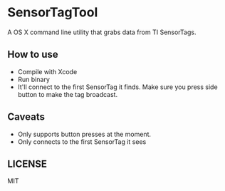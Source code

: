 SensorTagTool
=============

A OS X command line utility that grabs data from TI SensorTags.

## How to use

* Compile with Xcode
* Run binary
* It'll connect to the first SensorTag it finds. Make sure you press side button to make the tag broadcast.

## Caveats

* Only supports button presses at the moment.
* Only connects to the first SensorTag it sees

## LICENSE

MIT
